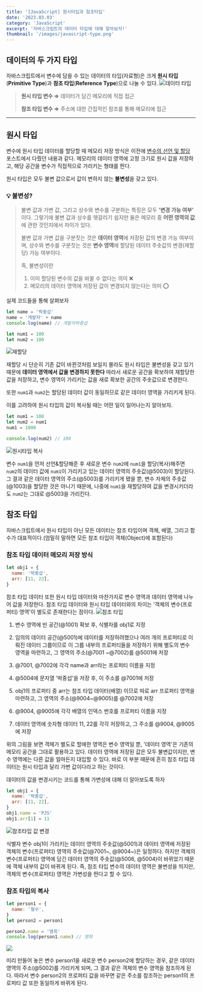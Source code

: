 ```yaml
---
title: '[JavaScript] 원시타입과 참조타입'
date: '2023.03.03'
category: 'JavaScript'
excerpt: '자바스크립트의 데이터 타입에 대해 알아보자!'
thumbnail: '/images/javascript-type.png'
---
```


## 데이터의 두 가지 타입

자바스크립트에서 변수에 담을 수 있는 데이터의 타입(자료형)은 크게 **원시 타입**(**Primitive Type**)과 **참조 타입**(**Reference Type**)으로 나눌 수 있다.
![데이터 타입](https://velog.velcdn.com/images/crucial-sub/post/293a3722-b33e-4d3b-b065-958f70eb37c5/image.png)

> **원시 타입 변수 ⇒** 데이터가 담긴 메모리에 직접 접근
>
> **참조 타입 변수 ⇒** 주소에 대한 간접적인 참조를 통해 메모리에 접근

---

## 원시 타입

변수에 원시 타입 데이터를 할당할 때 메모리 저장 방식은 이전에 [변수의 선언 및 할당](https://amgona-blog.vercel.app/post/dev/javascript-variable) 포스트에서 다뤘던 내용과 같다.
메모리의 데이터 영역에 고정 크기로 원시 값을 저장하고, 해당 공간을 변수가 직접적으로 가리키는 형태를 띈다.

원시 타입은 모두 불변 값으로서 값이 변하지 않는 **불변성**을 갖고 있다.

### 💡 불변성?

> 불변 값과 가변 값, 그리고 상수와 변수를 구분하는 특징은 모두 **'변경 가능 여부'** 이다.
> 그렇기에 불변 값과 상수를 헷갈리기 쉽지만 둘은 메모리 중 **어떤 영역의 값**에 관한 것인지에서 차이가 있다.
>
> 불변 값과 가변 값을 구분짓는 것은 **데이터 영역**에 저장된 값의 변경 가능 여부이며,
> 상수와 변수를 구분짓는 것은 **변수 영역**에 할당된 데이터 주솟값의 변경(재할당) 가능 여부이다.
>
> 즉, 불변성이란
>
> 1.  이미 할당된 변수의 값을 바꿀 수 없다는 의미 ❌
> 2.  메모리의 데이터 영역에 저장된 값이 변경되지 않는다는 의미 ⭕️

실제 코드들을 통해 살펴보자

```jsx
let name = '박중섭'
name = '개발자' + name
console.log(name) // 개발자박중섭

let num1 = 100
let num2 = 100
```

![재할당](https://velog.velcdn.com/images/crucial-sub/post/d51ecb8e-1daf-46e5-a435-7de673e22f6b/image.png)

재할당 시 단순히 기존 값이 바뀐것처럼 보일지 몰라도 원시 타입은 불변성을 갖고 있기 때문에 **데이터 영역에서 값을 변경하지 못한다**
따라서 새로운 공간을 확보하여 재할당한 값을 저장하고, 변수 영역이 가리키는 값을 새로 확보한 공간의 주솟값으로 변경한다.

또한 `num1`과 `num2`는 할당된 데이터 값이 동일하므로 같은 데이터 영역을 가리키게 된다.

이를 고려하여 원시 타입의 값이 복사될 때는 어떤 일이 일어나는지 알아보자.

```jsx
let num1 = 100
let num2 = num1
num1 = 1000

console.log(num2) // 100
```

![원시타입 복사](https://velog.velcdn.com/images/crucial-sub/post/42f34092-7072-4fe4-8bf4-a11170ad6be8/image.png)

변수 `num1`을 먼저 선언&할당해준 후 새로운 변수 `num2`에 `num1`을 할당(복사)해주면 `num2`의 데이터 값에 `num1`이 가리키고 있는 데이터 영역의 주솟값(@5003)이 할당된다.
그 결과 같은 데이터 영역의 주소(@5003)를 가리키게 됐을 뿐, 변수 자체의 주솟값(@1003)을 할당한 것은 아니기 때문에, 나중에 `num1`을 재할당하여 값을 변경시키더라도 `num2`는 그대로 @5003을 가리킨다.

## 참조 타입

자바스크립트에서 원시 타입이 아닌 모든 데이터는 참조 타입이며 객체, 배열, 그리고 함수가 대표적이다.(엄밀히 말하면 모든 참조 타입이 객체(Object)에 포함된다)

### 참조 타입 데이터 메모리 저장 방식

```jsx
let obj1 = {
  name: '박중섭',
  arr: [11, 22],
}
```

참조 타입 데이터 또한 원시 타입 데이터와 마찬가지로 변수 영역과 데이터 영역에 나누어 값을 저장한다.
참조 타입 데이터와 원시 타입 데이터와의 차이는 '객체의 변수(프로퍼티) 영역'이 별도로 존재한다는 점이다.
![참조 타입](https://velog.velcdn.com/images/crucial-sub/post/cd002e9f-8bbb-41ce-be22-34968d44e981/image.png)

1. 변수 영역에 빈 공간(@1001) 확보 후, 식별자를 obj1로 지정

2. 임의의 데이터 공간(@5001)에 데이터를 저장하려했으나 여러 개의 프로퍼티로 이뤄진 데이터 그룹이므로 이 그룹 내부의 프로퍼티들을 저장하기 위해 별도의 변수 영역을 마련하고, 그 영역의 주소(@7001 ~@7002)를 @5001에 저장
3. @7001, @7002에 각각 name과 arr라는 프로퍼티 이름을 지정

4. @5004에 문자열 '박중섭'을 저장 후, 이 주소를 @7001에 저장

5. obj1의 프로퍼티 중 arr는 참조 타입 데이터(배열) 이므로 따로 arr 프로퍼티 영역을 마련하고, 그 영역의 주소(@9004~@9005)를 @7002에 저장

6. @9004, @9005에 각각 배열의 인덱스 번호를 프로퍼티 이름을 지정

7. 데이터 영역에 숫자형 데이터 11, 22를 각각 저장하고, 그 주소를 @9004, @9005에 저장

위의 그림을 보면 객체가 별도로 할애한 영역은 변수 영역일 뿐, '데이터 영역'은 기존의 메모리 공간을 그대로 활용하고 있다.
데이터 영역에 저장된 값은 모두 불변값이지만, 변수 영역에는 다른 값을 얼마든지 대입할 수 있다. 바로 이 부분 때문에 흔히 참조 타입 데이터는 원시 타입과 달리 가변 값이다라고 하는 것이다.

데이터의 값을 변경시키는 코드를 통해 가변성에 대해 더 알아보도록 하자

```jsx
let obj1 = {
  name: '박중섭',
  arr: [11, 22],
}
obj1.name = 'PJS'
obj1.arr[1] = 11
```

![참조타입 값 변경](https://velog.velcdn.com/images/crucial-sub/post/7ad7f52d-9cb8-407a-9ac0-0c606cc39c07/image.png)

식별자 변수 obj1이 가리키는 데이터 영역의 주솟값(@5001)과 데이터 영역에 저장된 객체의 변수(프로퍼티) 영역의 주솟값(@7001~, @9004~)은 일정하다.
하지만 객체의 변수(프로퍼티) 영역에 담긴 데이터 영역의 주솟값(@5006, @5004)이 바뀌었기 때문에 객체 내부의 값이 바뀌게 된다.
즉, 참조 타입 변수의 데이터 영역은 불변성을 띄지만,
객체의 변수(프로퍼티) 영역은 가변성을 띈다고 할 수 있다.

### 참조 타입의 복사

```jsx
let person1 = {
  name: '철수',
}
let person2 = person1

person2.name = '영희'
console.log(person1.name) // 영희
```

![](https://velog.velcdn.com/images/crucial-sub/post/8b3a8037-0c09-4125-a5e9-abe9424d86f5/image.png)

미리 만들어 놓은 변수 person1을 새로운 변수 person2에 할당하는 경우,
같은 데이터 영역의 주소(@5002)를 가리키게 되며,
그 결과 같은 객체의 변수 영역을 참조하게 된다.
따라서 변수 person2의 프로퍼티 값을 바꾸면 같은 주소를 참조하는 person1의 프로퍼티 값 또한 동일하게 바뀌게 된다.
